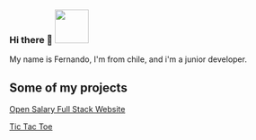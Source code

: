 ### Hi there 👋  <img src="https://veekun.com/dex/media/pokemon/global-link/202.png" height="60px" >
My name is Fernando, I'm from chile, and i'm a junior developer.

<!--
**fcastillor90/fcastillor90** is a ✨ _special_ ✨ repository because its `README.md` (this file) appears on your GitHub profile.

Here are some ideas to get you started:

- 🔭 I’m currently working on ...
- 🌱 I’m currently learning ...
- 👯 I’m looking to collaborate on ...
- 🤔 I’m looking for help with ...
- 💬 Ask me about ...
- 📫 How to reach me: ...
- 😄 Pronouns: ...
- ⚡ Fun fact: ...
-->


<h2>Some of my projects </h2>

<p><a href="https://opentech-nine.vercel.app/">Open Salary Full Stack Website </p>
<p><a href="https://tic-tac-amjev5dnz-fernando-castillos-projects.vercel.app/">Tic Tac Toe </p>
